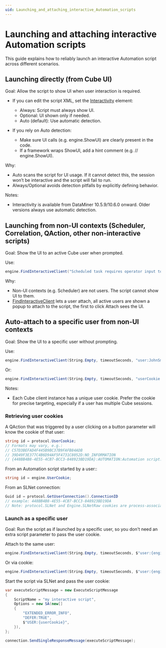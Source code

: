 ```yaml
---
uid: Launching_and_attaching_interactive_Automation_scripts
---
```


# Launching and attaching interactive Automation scripts

This guide explains how to reliably launch an interactive Automation script across different scenarios.

## Launching directly (from Cube UI)

Goal: Allow the script to show UI when user interaction is required.

- If you can edit the script XML, set the [Interactivity](xref:DMSScript.Interactivity) element:
    - Always: Script must always show UI.
    - Optional: UI shown only if needed.
    - Auto (default): Use automatic detection.

- If you rely on Auto detection:
    - Make sure UI calls (e.g. engine.ShowUI) are clearly present in the code.
    - If a framework wraps ShowUI, add a hint comment (e.g. // engine.ShowUI).

Why:
- Auto scans the script for UI usage. If it cannot detect this, the session won’t be interactive and the script will fail to run.
- Always/Optional avoids detection pitfalls by explicitly defining behavior.

Notes:
- Interactivity is available from DataMiner 10.5.9/10.6.0 onward. Older versions always use automatic detection.

## Launching from non-UI contexts (Scheduler, Correlation, QAction, other non-interactive scripts)

Goal: Show the UI to an active Cube user when prompted.

Use:
```csharp
engine.FindInteractiveClient("Scheduled task requires operator input to proceed.", timeoutSeconds);
```

Why:
- Non-UI contexts (e.g. Scheduler) are not users. The script cannot show UI to them.
- [FindInteractiveClient](xref:Find_interactive_client) lets a user attach, all active users are shown a popup to attach to the script, the first to click Attach sees the UI.

## Auto-attach to a specific user from non-UI contexts

Goal: Show the UI to a specific user without prompting.

Use:
```csharp
engine.FindInteractiveClient(String.Empty, timeoutSeconds, "user:JohnSmith", AutomationScriptAttachOptions.AttachImmediately);
```

Or:
```csharp
engine.FindInteractiveClient(String.Empty, timeoutSeconds, "userCookie:C57D3BEFAD4F445B9BC37B9FAFB84ADB", AutomationScriptAttachOptions.AttachImmediately);
```

Notes:
- Each Cube client instance has a unique user cookie. Prefer the cookie for precise targeting, especially if a user has multiple Cube sessions.

### Retrieving user cookies

A QAction that was triggered by a user clicking on a button parameter will know the cookie of that user:
```csharp
string id = protocol.UserCookie;
// Formats may vary, e.g.:
// C57D3BEFAD4F445B9BC37B9FAFB84ADB
// 39D49F3E377C4B6D94AF5F4731C8052D:NO_INFORMATION
// {448BB4B8-4E55-4CB7-BCC3-848923BD19DA}:AUTOMATION:Automation script:581/120:John Smith
```

From an Automation script started by a user::
```csharp
string id = engine.UserCookie;
```

From an SLNet connection:
```csharp
Guid id = protocol.GetUserConnection().ConnectionID
// example: 448BB4B8-4E55-4CB7-BCC3-848923BD19DA
// Note: protocol.SLNet and Engine.SLNetRaw cookies are process-associated, not user-associated.
```

### Launch as a specific user

Goal: Run the script as if launched by a specific user, so you don't need an extra script parameter to pass the user cookie.

Attach to the same user:
```csharp
engine.FindInteractiveClient(String.Empty, timeoutSeconds, $"user:{engine.UserLoginName}", AutomationScriptAttachOptions.AttachImmediately);
```
Or via cookie:
```csharp
engine.FindInteractiveClient(String.Empty, timeoutSeconds, $"user:{engine.UserCookie}", AutomationScriptAttachOptions.AttachImmediately);
```

Start the script via SLNet and pass the user cookie:
```csharp
var executeScriptMessage = new ExecuteScriptMessage
{
    ScriptName = "my interactive script",
    Options = new SA(new[]
    {
        "EXTENDED_ERROR_INFO",
        "DEFER:TRUE",
        $"USER:{userCookie}",
    }),
};

connection.SendSingleResponseMessage(executeScriptMessage);
```
